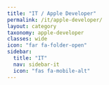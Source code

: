 ```yaml
---
title: "IT / Apple Developer"
permalink: /it/apple-developer/
layout: category
taxonomy: apple-developer
classes: wide
icon: "far fa-folder-open"
sidebar:
  title: "IT"
  nav: sidebar-it
  icon: "fas fa-mobile-alt"
---
```

